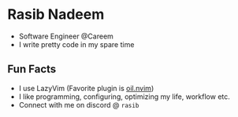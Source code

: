 # Rasib Nadeem
- Software Engineer @Careem
- I write pretty code in my spare time

## Fun Facts
- I use LazyVim (Favorite plugin is [oil.nvim](https://github.com/stevearc/oil.nvim))
- I like programming, configuring, optimizing my life, workflow etc.
- Connect with me on discord @ `rasib`
